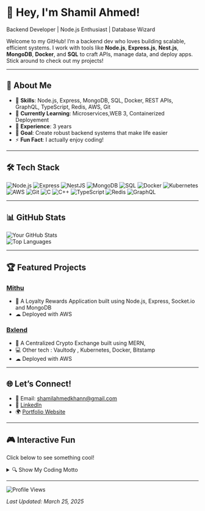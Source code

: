 # 👋 Hey, I'm Shamil Ahmed!

Backend Developer | Node.js Enthusiast | Database Wizard

Welcome to my GitHub! I’m a backend dev who loves building scalable, efficient systems. I work with tools like **Node.js**, **Express.js**, **Nest.js**, **MongoDB**, **Docker**, and **SQL** to craft APIs, manage data, and deploy apps. Stick around to check out my projects!

---

## 🚀 About Me
- 🔧 **Skills**: Node.js, Express, MongoDB, SQL, Docker, REST APIs, GraphQL, TypeScript, Redis, AWS, Git  
- 🌱 **Currently Learning**: Microservices,WEB 3, Containerized Deployement   
- 💼 **Experience**: 3 years  
- 🎯 **Goal**: Create robust backend systems that make life easier  
- ⚡ **Fun Fact**: I actually enjoy coding!  

---
## 🛠️ Tech Stack
![Node.js](https://img.shields.io/badge/Node.js-339933?style=for-the-badge&logo=nodedotjs&logoColor=white)
![Express](https://img.shields.io/badge/Express-000000?style=for-the-badge&logo=express&logoColor=white)
![NestJS](https://img.shields.io/badge/NestJS-E0234E?style=for-the-badge&logo=nestjs&logoColor=white)
![MongoDB](https://img.shields.io/badge/MongoDB-47A248?style=for-the-badge&logo=mongodb&logoColor=white)
![SQL](https://img.shields.io/badge/SQL-4479A1?style=for-the-badge&logo=postgresql&logoColor=white)
![Docker](https://img.shields.io/badge/Docker-2496ED?style=for-the-badge&logo=docker&logoColor=white)
![Kubernetes](https://img.shields.io/badge/Kubernetes-326CE5?style=for-the-badge&logo=kubernetes&logoColor=white)
![AWS](https://img.shields.io/badge/AWS-232F3E?style=for-the-badge&logo=amazonaws&logoColor=white)
![Git](https://img.shields.io/badge/Git-F05032?style=for-the-badge&logo=git&logoColor=white)
![C](https://img.shields.io/badge/C-A8B9CC?style=for-the-badge&logo=c&logoColor=white)
![C++](https://img.shields.io/badge/C++-00599C?style=for-the-badge&logo=cplusplus&logoColor=white)
![TypeScript](https://img.shields.io/badge/TypeScript-3178C6?style=for-the-badge&logo=typescript&logoColor=white)
![Redis](https://img.shields.io/badge/Redis-DC382D?style=for-the-badge&logo=redis&logoColor=white)
![GraphQL](https://img.shields.io/badge/GraphQL-E10098?style=for-the-badge&logo=graphql&logoColor=white)

---

## 📊 GitHub Stats
![Your GitHub Stats](https://github-readme-stats.vercel.app/api?username=Shamil-Aahmed&show_icons=true&theme=radical)  
![Top Languages](https://github-readme-stats.vercel.app/api/top-langs/?username=Shamil-Aahmed&layout=compact&theme=radical)

---

## 🏆 Featured Projects
### [Mithu](https://mithu.com/)
- 📝 A Loyalty Rewards Application built using Node.js, Express, Socket.io and MongoDB
- ☁︎  Deployed with AWS


### [Bxlend](https://bxlend.com/)
- 📝 A Centralized Crypto Exchange built using MERN, 
- 💻 Other tech : Vaultody , Kubernetes, Docker, Bitstamp   
- ☁︎  Deployed with AWS  

---

## 🌐 Let’s Connect!
- 📧 Email: shamilahmedkhann@gmail.com  
- 💼 [LinkedIn](https://linkedin.com/in/shamil1505)  
- 🌍 [Portfolio Website](https://github.com/Shamil-Aahmed/ME) 

---

## 🎮 Interactive Fun
Click below to see something cool!  
<details>
  <summary>🔍 Show My Coding Motto</summary>
  "Code it, test it, ship it, fix it later (just kidding—mostly)."
</details>

---

![Profile Views](https://komarev.com/ghpvc/?username=Shamil-Aahmed&color=blueviolet)

*Last Updated: March 25, 2025*
